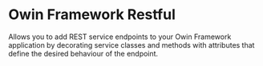 # Owin Framework Restful
Allows you to add REST service endpoints to your Owin Framework application
by decorating service classes and methods with attributes that define the
desired behaviour of the endpoint.

